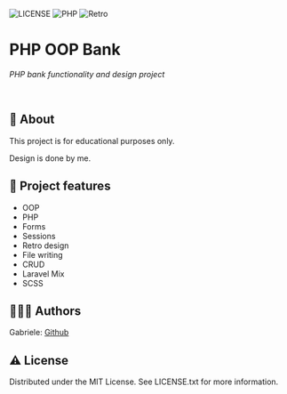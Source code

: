 ![LICENSE](https://img.shields.io/badge/license-MIT-blue.svg?style=flat-square)
![PHP](https://img.shields.io/badge/PHP-OOP-green.svg)
![Retro](https://img.shields.io/badge/Retro-Design-pink.svg)

# PHP OOP Bank

_PHP bank functionality and design project_

<br>

## 🌟 About

This project is for educational purposes only. 

Design is done by me. 

## 🎯 Project features

-   OOP
-   PHP
-   Forms
-   Sessions
-   Retro design
-   File writing
-   CRUD
-   Laravel Mix
-   SCSS


## 🧚🏻‍♀️ Authors

Gabriele: [Github](https://github.com/janusonyte)

## ⚠️ License

Distributed under the MIT License. See LICENSE.txt for more information.

